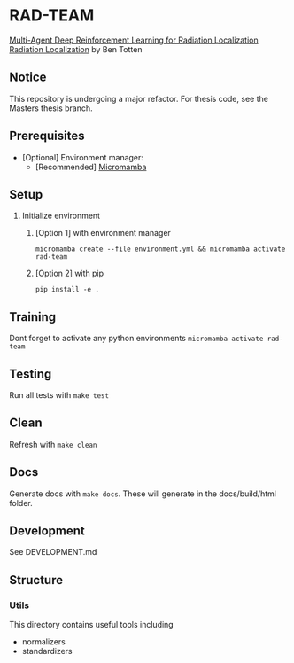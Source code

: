 # RAD-TEAM 
[Multi-Agent Deep Reinforcement Learning for
Radiation Localization Radiation Localization](https://pdxscholar.library.pdx.edu/cgi/viewcontent.cgi?article=7590&context=open_access_etds) by Ben Totten

## Notice
This repository is undergoing a major refactor. For thesis code, see the Masters thesis branch.

## Prerequisites 
- [Optional] Environment manager: 
    - [Recommended] [Micromamba](https://mamba.readthedocs.io/en/latest/installation.html)

## Setup
1. Initialize environment 
    1. [Option 1] with environment manager

        `micromamba create --file environment.yml && micromamba activate rad-team`


    1. [Option 2] with pip

        `pip install -e .`

## Training
Dont forget to activate any python environments
    `micromamba activate rad-team`

## Testing
Run all tests with `make test`

## Clean
Refresh with `make clean`

## Docs
Generate docs with `make docs`. These will generate in the docs/build/html folder.

## Development
See DEVELOPMENT.md

## Structure

### Utils
This directory contains useful tools including
- normalizers
- standardizers
